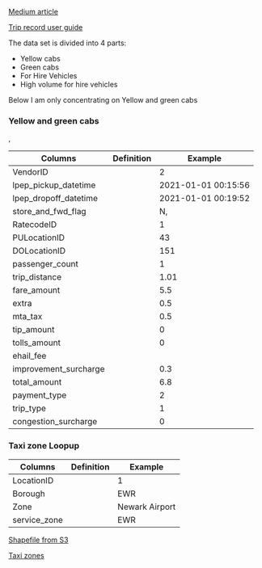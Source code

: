 [Medium article](https://medium.com/@NYCTLC/what-makes-a-city-street-smart-23496d92f60d)

[Trip record user guide](https://www1.nyc.gov/assets/tlc/downloads/pdf/trip_record_user_guide.pdf)

The data set is divided into 4 parts:

- Yellow cabs
- Green cabs
- For Hire Vehicles
- High volume for hire vehicles

  

Below I am only concentrating on Yellow and green cabs

### Yellow and green cabs

,

| Columns               | Definition | Example             |
| --------------------- | ---------- | ------------------- |
| VendorID              |            | 2                   |
| lpep_pickup_datetime  |            | 2021-01-01 00:15:56 |
| lpep_dropoff_datetime |            | 2021-01-01 00:19:52 |
| store_and_fwd_flag    |            | N,                  |
| RatecodeID            |            | 1                   |
| PULocationID          |            | 43                  |
| DOLocationID          |            | 151                 |
| passenger_count       |            | 1                   |
| trip_distance         |            | 1.01                |
| fare_amount           |            | 5.5                 |
| extra                 |            | 0.5                 |
| mta_tax               |            | 0.5                 |
| tip_amount            |            | 0                   |
| tolls_amount          |            | 0                   |
| ehail_fee             |            |                     |
| improvement_surcharge |            | 0.3                 |
| total_amount          |            | 6.8                 |
| payment_type          |            | 2                   |
| trip_type             |            | 1                   |
| congestion_surcharge  |            | 0                   |



### Taxi zone Loopup

| Columns      | Definition | Example        |
| ------------ | ---------- | -------------- |
| LocationID   |            | 1              |
| Borough      |            | EWR            |
| Zone         |            | Newark Airport |
| service_zone |            | EWR            |

[Shapefile from S3](https://s3.amazonaws.com/nyctlc/misc/taxi_zones.zip)

[Taxi zones](https://data.cityofnewyork.us/Transportation/NYC-Taxi-Zones/d3c5-ddgc)

